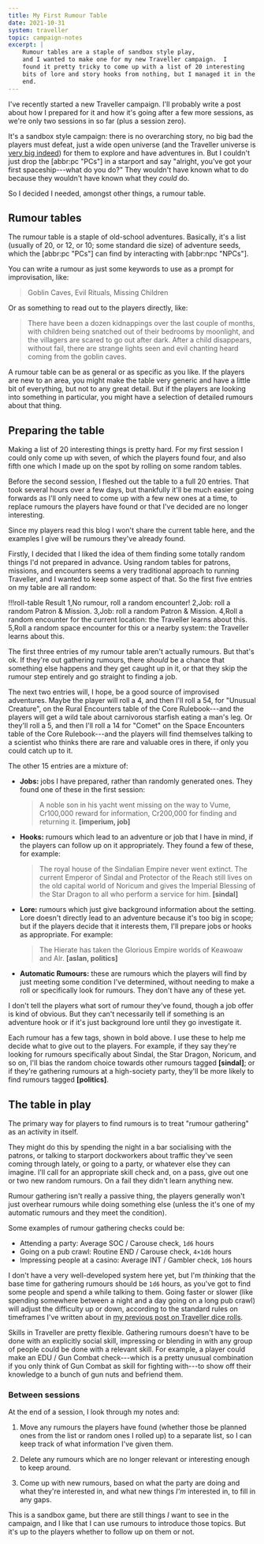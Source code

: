 ```yaml
---
title: My First Rumour Table
date: 2021-10-31
system: traveller
topic: campaign-notes
excerpt: |
    Rumour tables are a staple of sandbox style play,
    and I wanted to make one for my new Traveller campaign.  I
    found it pretty tricky to come up with a list of 20 interesting
    bits of lore and story hooks from nothing, but I managed it in the
    end.
---
```



I've recently started a new Traveller campaign.  I'll probably
write a post about how I prepared for it and how it's going after a
few more sessions, as we're only two sessions in so far (plus a
session zero).

It's a sandbox style campaign: there is no overarching
story, no big bad the players must defeat, just a wide open universe
(and the Traveller universe is [very big indeed][]) for them to
explore and have adventures in.  But I couldn't just drop the
[abbr:pc "PCs"] in a starport and say "alright, you've got your first
spaceship---what do you do?"  They wouldn't have known what to do
because they wouldn't have known what they *could* do.

So I decided I needed, amongst other things, a rumour table.

[very big indeed]: https://travellermap.com/

## Rumour tables

The rumour table is a staple of old-school adventures.  Basically,
it's a list (usually of 20, or 12, or 10; some standard die size) of
adventure seeds, which the [abbr:pc "PCs"] can find by interacting with
[abbr:npc "NPCs"].

You can write a rumour as just some keywords to use as a prompt for
improvisation, like:

> Goblin Caves, Evil Rituals, Missing Children

Or as something to read out to the players directly, like:

> There have been a dozen kidnappings over the last couple of months,
> with children being snatched out of their bedrooms by moonlight, and
> the villagers are scared to go out after dark.  After a child
> disappears, without fail, there are strange lights seen and evil
> chanting heard coming from the goblin caves.

A rumour table can be as general or as specific as you like.  If the
players are new to an area, you might make the table very generic and
have a little bit of everything, but not to any great detail.  But if
the players are looking into something in particular, you might have a
selection of detailed rumours about that thing.

## Preparing the table

Making a list of 20 interesting things is pretty hard.  For my first
session I could only come up with seven, of which the players found
four, and also fifth one which I made up on the spot by rolling on
some random tables.

Before the second session, I fleshed out the table to a full 20
entries.  That took several hours over a few days, but thankfully
it'll be much easier going forwards as I'll only need to come up with
a few new ones at a time, to replace rumours the players have found or
that I've decided are no longer interesting.

Since my players read this blog I won't share the current table here,
and the examples I give will be rumours they've already found.

Firstly, I decided that I liked the idea of them finding some totally
random things I'd not prepared in advance.  Using random tables for
patrons, missions, and encounters seems a very traditional approach to
running Traveller, and I wanted to keep some aspect of that.  So
the first five entries on my table are all random:

!!!roll-table
Result
1,No rumour, roll a random encounter!
2,Job: roll a random Patron & Mission.
3,Job: roll a random Patron & Mission.
4,Roll a random encounter for the current location: the Traveller learns about this.
5,Roll a random space encounter for this or a nearby system: the Traveller learns about this.

The first three entries of my rumour table aren't actually rumours.
But that's ok.  If they're out gathering rumours, there *should* be a
chance that something else happens and they get caught up in it, or
that they skip the rumour step entirely and go straight to finding a
job.

The next two entries will, I hope, be a good source of improvised
adventures.  Maybe the player will roll a 4, and then I'll roll a 54,
for "Unusual Creature", on the Rural Encounters table of the Core
Rulebook---and the players will get a wild tale about carnivorous
starfish eating a man's leg.  Or they'll roll a 5, and then I'll roll
a 14 for "Comet" on the Space Encounters table of the Core
Rulebook---and the players will find themselves talking to a scientist
who thinks there are rare and valuable ores in there, if only you
could catch up to it.

The other 15 entries are a mixture of:

- **Jobs:** jobs I have prepared, rather than randomly generated ones.
  They found one of these in the first session:

    > A noble son in his yacht went missing on the way to Vume,
    > Cr100,000 reward for information, Cr200,000 for finding and
    > returning it.  **[imperium, job]**

- **Hooks:** rumours which lead to an adventure or job that I have in
  mind, if the players can follow up on it appropriately.  They found
  a few of these, for example:

    > The royal house of the Sindalian Empire never went extinct.  The
    > current Emperor of Sindal and Protector of the Reach still lives
    > on the old capital world of Noricum and gives the Imperial
    > Blessing of the Star Dragon to all who perform a service for
    > him.  **[sindal]**

- **Lore:** rumours which just give background information about the
  setting.  Lore doesn't directly lead to an adventure because it's
  too big in scope; but if the players decide that it interests them,
  I'll prepare jobs or hooks as appropriate.  For example:

    > The Hierate has taken the Glorious Empire worlds of Keawoaw and
    > Alr.  **[aslan, politics]**

- **Automatic Rumours:** these are rumours which the players will find
  by just meeting some condition I've determined, without needing to
  make a roll or specifically look for rumours.  They don't have any
  of these yet.

I don't tell the players what sort of rumour they've found, though a
job offer is kind of obvious.  But they can't necessarily tell if
something is an adventure hook or if it's just background lore until
they go investigate it.

Each rumour has a few tags, shown in bold above.  I use these to help
me decide what to give out to the players.  For example, if they say
they're looking for rumours specifically about Sindal, the Star
Dragon, Noricum, and so on, I'll bias the random choice towards other
rumours tagged **[sindal]**; or if they're gathering rumours at a
high-society party, they'll be more likely to find rumours tagged
**[politics]**.

## The table in play

The primary way for players to find rumours is to treat "rumour
gathering" as an activity in itself.

They might do this by spending the night in a bar socialising with the
patrons, or talking to starport dockworkers about traffic they've seen
coming through lately, or going to a party, or whatever else they can
imagine.  I'll call for an appropriate skill check and, on a pass,
give out one or two new random rumours.  On a fail they didn't learn
anything new.

Rumour gathering isn't really a passive thing, the players generally
won't just overhear rumours while doing something else (unless the
it's one of my automatic rumours and they meet the condition).

Some examples of rumour gathering checks could be:

- Attending a party: Average SOC / Carouse check, `1d6` hours
- Going on a pub crawl: Routine END / Carouse check, `4×1d6` hours
- Impressing people at a casino: Average INT / Gambler check, `1d6` hours

I don't have a very well-developed system here yet, but I'm *thinking*
that the base time for gathering rumours should be
`1d6` hours, as you've got to find some people and spend a while
talking to them.  Going faster or slower (like spending somewhere
between a night and a day going on a long pub crawl) will adjust the
difficulty up or down, according to the standard rules on timeframes
I've written about in [my previous post on Traveller dice rolls][].

Skills in Traveller are pretty flexible.  Gathering rumours
doesn't have to be done with an explicitly social skill, impressing or
blending in with any group of people could be done with a relevant
skill.  For example, a player could make an EDU / Gun Combat
check---which is a pretty unusual combination if you only think of Gun
Combat as skill for fighting with---to show off their knowledge to a
bunch of gun nuts and befriend them.

[my previous post on Traveller dice rolls]: post/dice-rolls-in-traveller.html

### Between sessions

At the end of a session, I look through my notes and:

1. Move any rumours the players have found (whether those be planned
   ones from the list or random ones I rolled up) to a separate list,
   so I can keep track of what information I've given them.

2. Delete any rumours which are no longer relevant or interesting
   enough to keep around.

3. Come up with new rumours, based on what the party are doing and
   what they're interested in, and what new things *I'm* interested
   in, to fill in any gaps.

This is a sandbox game, but there are still things *I*
want to see in the campaign, and I like that I can use rumours to
introduce those topics.  But it's up to the players whether to follow
up on them or not.
